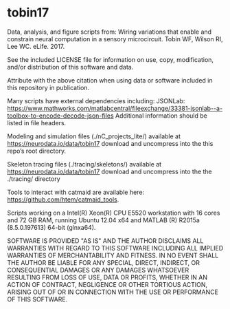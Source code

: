 # tobin17

Data, analysis, and figure scripts from: Wiring variations that enable and constrain neural computation in a sensory microcircuit. Tobin WF, Wilson RI, Lee WC. eLife. 2017.

See the included LICENSE file for information on use, copy, modification, and/or distribution of this software and data. 

Attribute with the above citation when using data or software included in this repository in publication.

Many scripts have external dependencies including:
JSONLab: https://www.mathworks.com/matlabcentral/fileexchange/33381-jsonlab--a-toolbox-to-encode-decode-json-files
Additional information should be listed in file headers.

Modeling and simulation files (./nC_projects_lite/) available at https://neurodata.io/data/tobin17 download and uncompress into the this repo’s root directory.

Skeleton tracing files (./tracing/skeletons/) available at https://neurodata.io/data/tobin17 download and uncompress into the the ./tracing/ directory
 
Tools to interact with catmaid are available here: https://github.com/htem/catmaid_tools.

Scripts working on a Intel(R) Xeon(R) CPU E5520 workstation with 16 cores and 72 GB RAM, running Ubuntu 12.04 x64 and MATLAB (R) R2015a (8.5.0.197613) 64-bit (glnxa64).

SOFTWARE IS PROVIDED "AS IS" AND THE AUTHOR DISCLAIMS ALL WARRANTIES WITH REGARD TO THIS SOFTWARE INCLUDING ALL IMPLIED WARRANTIES OF MERCHANTABILITY AND FITNESS. IN NO EVENT SHALL THE AUTHOR BE LIABLE FOR ANY SPECIAL, DIRECT, INDIRECT, OR CONSEQUENTIAL DAMAGES OR ANY DAMAGES WHATSOEVER RESULTING FROM LOSS OF USE, DATA OR PROFITS, WHETHER IN AN ACTION OF CONTRACT, NEGLIGENCE OR OTHER TORTIOUS ACTION, ARISING OUT OF OR IN CONNECTION WITH THE USE OR PERFORMANCE OF THIS SOFTWARE.
